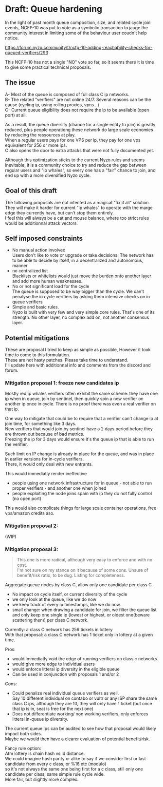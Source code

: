 # Draft: Queue hardening

In the light of past month queue composition, size, and related cycle join events, NCFP-10 was put to vote as a symbolic transaction to jauge the community interest in limiting some of the behaviour user coudn't help notice.

https://forum.nyzo.community/t/ncfp-10-adding-reachability-checks-for-queued-verifiers/293

This NCFP-10 has not a single "NO" vote so far, so it seems there it is time to give some practical technical proposals.

## The issue

A- Most of the queue is composed of full class C ip networks.   
B- The related "verifiers" are not online 24/7. Several reasons can be the cause (cycling ip, using rolling proxies, vpns...)  
C- Current queue eligibility does not require the ip to be available (open port) at all.

As a result, the queue diversity (chance for a single entity to join) is greatly reduced, plus people operationg these network do large scale economies by reducing the ressources at play.  
When a regular users pays for one VPS per ip, they pay for one vps equivalent for 256 or more ips.  
C also opens the door to extra attacks that were not fully documented yet.

Although this optimization sticks to the current Nyzo rules and seems inevitable, it is a community choice to try and reduce the gap between regular users and "ip whales", so every one has a "fair" chance to join, and end up with a more diversified Nyzo cycle.

## Goal of this draft

The following proposals are not intented as a magical "fix it all" solution.  
They will make it harder for current "ip whales" to operate with the marge edge they currently have, but can't stop them entirely.  
I feel this will always be a cat and mouse balance, where too strict rules would be additionnal attack vectors.

## Self imposed constraints
- No manual action involved  
Users don't like to vote or upgrade or take decisions. The network has to be able to decide by itself, in a decentralized and autonomous, manner
- no centralized list  
Blacklists or whitelists would just move the burden onto another layer and add more human weaknesses.
- No or not significant load for the cycle  
The queue is supposed to be way bigger than the cycle. We can't penalyse the in cycle verifiers by asking them intensive checks on in queue verifiers
- Simple and basic rules.  
Nyzo is built with very few and very simple core rules. That's one of its strength. No other layer, no complex add on, not another consensus layer.

## Potential mitigations

These are proposal I tried to keep as simple as possible, However it took time to come to this formulation.  
These are not hasty patches. Please take time to understand.  
I'll update here with additionnal info and comments from the discord and forum.

### Mitigation proposal 1: freeze new candidates ip

Mostly red ip whales verifiers often exhibit the same scheme: they have one ip when in queue, join by sentinel, then quickly spin a new verifier on another ip once in cycle. There is no proof there was even a real verifier on that ip.  

One way to mitigate that could be to require that a verifier can't change ip at join time, for something like 3 days.  
New verifiers that would join by sentinel have a 2 days period before they are thrown out because of bad metrics.  
Freezing the ip for 3 days would ensure it's the queue ip that is able to run the verifier.  

Such limit on IP change is already in place for the queue, and was in place in earlier versions for in-cycle verifiers.  
There, it would only deal with new entrants.

This would immediatly render ineffective  
- people using one network infrastructure for in queue - not able to run proper verifiers - and another one when joined  
- people exploiting the node joins spam with ip they do not fully control (no open port)

This would also complicate things for large scale container operations, free vps/amazon credits aso.

### Mitigation proposal 2: 

(WIP)

### Mitigation proposal 3: 

> This one is more radical, although very easy to enforce and with no cost.   
> I'm not sure on my stance on it because of some cons. Unsure of benefit/risk ratio, to be dug. Listing for completeness.

Aggregate queue nodes by class C, allow only one candidate per class C.

- No impact on cycle itself, or current diversity of the cycle
- we only look at the queue, like we do now
- we keep track of every ip timestamps, like we do now.
- small change: when drawing a candidate for join, we filter the queue list and only keep one single ip (lowest or highest, or oldest one(beware scattering then)) per class C network.

Currently: a class C network has 256 tickets in lottery  
With that proposal: a class C network has 1 ticket only in lottery at a given time.

Pros:
- would immediatly void the edge of running verifiers on class c networks.
- would give more edge to individual users
- would enforce litteral ip diversity in the eligible queue
- Can be used in conjunction with proposals 1 and/or 2

Cons:
- Could penalize real individual queue verifiers as well.  
Say 10 different individual on contabo or vultr or any ISP share the same class C ips, although they are 10, they will only have 1 ticket (but once that ip is in, seat is free for the next one)
- Does not differentiate working/ non working verifiers, only enforces litteral in-queue ip diversity.

The current queue ips can be audited to see how that proposal would likely impact both sides.  
Maybe we would then have a clearer evaluation of potential benefit/risk.

Fancy rule option:  
Atm lottery is chain hash vs id distance.  
We could imagine hash parity or alike to say if we consider first or last candidate from every c class, or  %16 etc (modulo)  
so it's not always the same one being first for a c class, still only one candidate per class, same simple rule cycle wide.  
More fair, but slightly more complex.
